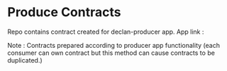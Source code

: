 # Produce Contracts 

Repo contains contract created for declan-producer app.
App link : 

Note : Contracts prepared according to producer app functionality
(each consumer can own contract but this method can cause contracts to be duplicated.)
